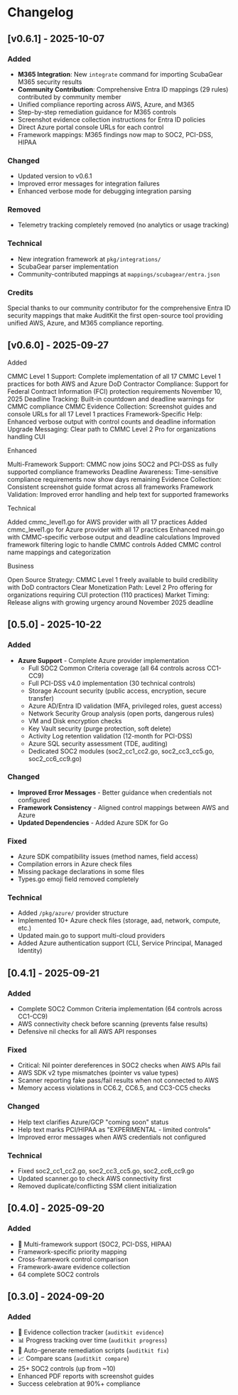 # Changelog

## [v0.6.1] - 2025-10-07

### Added
- **M365 Integration**: New `integrate` command for importing ScubaGear M365 security results
- **Community Contribution**: Comprehensive Entra ID mappings (29 rules) contributed by community member
- Unified compliance reporting across AWS, Azure, and M365
- Step-by-step remediation guidance for M365 controls
- Screenshot evidence collection instructions for Entra ID policies
- Direct Azure portal console URLs for each control
- Framework mappings: M365 findings now map to SOC2, PCI-DSS, HIPAA

### Changed
- Updated version to v0.6.1
- Improved error messages for integration failures
- Enhanced verbose mode for debugging integration parsing

### Removed
- Telemetry tracking completely removed (no analytics or usage tracking)

### Technical
- New integration framework at `pkg/integrations/`
- ScubaGear parser implementation
- Community-contributed mappings at `mappings/scubagear/entra.json`

### Credits
Special thanks to our community contributor for the comprehensive Entra ID security mappings that make AuditKit the first open-source tool providing unified AWS, Azure, and M365 compliance reporting.


## [v0.6.0] - 2025-09-27
Added

CMMC Level 1 Support: Complete implementation of all 17 CMMC Level 1 practices for both AWS and Azure
DoD Contractor Compliance: Support for Federal Contract Information (FCI) protection requirements
November 10, 2025 Deadline Tracking: Built-in countdown and deadline warnings for CMMC compliance
CMMC Evidence Collection: Screenshot guides and console URLs for all 17 Level 1 practices
Framework-Specific Help: Enhanced verbose output with control counts and deadline information
Upgrade Messaging: Clear path to CMMC Level 2 Pro for organizations handling CUI

Enhanced

Multi-Framework Support: CMMC now joins SOC2 and PCI-DSS as fully supported compliance frameworks
Deadline Awareness: Time-sensitive compliance requirements now show days remaining
Evidence Collection: Consistent screenshot guide format across all frameworks
Framework Validation: Improved error handling and help text for supported frameworks

Technical

Added cmmc_level1.go for AWS provider with all 17 practices
Added cmmc_level1.go for Azure provider with all 17 practices
Enhanced main.go with CMMC-specific verbose output and deadline calculations
Improved framework filtering logic to handle CMMC controls
Added CMMC control name mappings and categorization

Business

Open Source Strategy: CMMC Level 1 freely available to build credibility with DoD contractors
Clear Monetization Path: Level 2 Pro offering for organizations requiring CUI protection (110 practices)
Market Timing: Release aligns with growing urgency around November 2025 deadline

## [0.5.0] - 2025-10-22

### Added
- **Azure Support** - Complete Azure provider implementation
  - Full SOC2 Common Criteria coverage (all 64 controls across CC1-CC9)
  - Full PCI-DSS v4.0 implementation (30 technical controls)
  - Storage Account security (public access, encryption, secure transfer)
  - Azure AD/Entra ID validation (MFA, privileged roles, guest access)
  - Network Security Group analysis (open ports, dangerous rules)
  - VM and Disk encryption checks
  - Key Vault security (purge protection, soft delete)
  - Activity Log retention validation (12-month for PCI-DSS)
  - Azure SQL security assessment (TDE, auditing)
  - Dedicated SOC2 modules (soc2_cc1_cc2.go, soc2_cc3_cc5.go, soc2_cc6_cc9.go)

### Changed
- **Improved Error Messages** - Better guidance when credentials not configured
- **Framework Consistency** - Aligned control mappings between AWS and Azure
- **Updated Dependencies** - Added Azure SDK for Go

### Fixed
- Azure SDK compatibility issues (method names, field access)
- Compilation errors in Azure check files
- Missing package declarations in some files
- Types.go emoji field removed completely

### Technical
- Added `/pkg/azure/` provider structure
- Implemented 10+ Azure check files (storage, aad, network, compute, etc.)
- Updated main.go to support multi-cloud providers
- Added Azure authentication support (CLI, Service Principal, Managed Identity)

## [0.4.1] - 2025-09-21
### Added
- Complete SOC2 Common Criteria implementation (64 controls across CC1-CC9)
- AWS connectivity check before scanning (prevents false results)
- Defensive nil checks for all AWS API responses

### Fixed
- Critical: Nil pointer dereferences in SOC2 checks when AWS APIs fail
- AWS SDK v2 type mismatches (pointer vs value types)
- Scanner reporting fake pass/fail results when not connected to AWS
- Memory access violations in CC6.2, CC6.5, and CC3-CC5 checks

### Changed
- Help text clarifies Azure/GCP "coming soon" status
- Help text marks PCI/HIPAA as "EXPERIMENTAL - limited controls"
- Improved error messages when AWS credentials not configured

### Technical
- Fixed soc2_cc1_cc2.go, soc2_cc3_cc5.go, soc2_cc6_cc9.go
- Updated scanner.go to check AWS connectivity first
- Removed duplicate/conflicting SSM client initialization

## [0.4.0] - 2025-09-20
### Added
- 🚀 Multi-framework support (SOC2, PCI-DSS, HIPAA)
- Framework-specific priority mapping
- Cross-framework control comparison
- Framework-aware evidence collection
- 64 complete SOC2 controls

## [0.3.0] - 2024-09-20
### Added
- 📸 Evidence collection tracker (`auditkit evidence`)
- 📊 Progress tracking over time (`auditkit progress`)
- 🔧 Auto-generate remediation scripts (`auditkit fix`)
- 📈 Compare scans (`auditkit compare`)
- 25+ SOC2 controls (up from ~10)
- Enhanced PDF reports with screenshot guides
- Success celebration at 90%+ compliance
